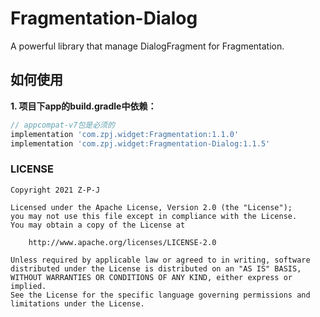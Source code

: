 # Fragmentation-Dialog
A powerful library that manage DialogFragment for Fragmentation.

## 如何使用

**1. 项目下app的build.gradle中依赖：**

````gradle
// appcompat-v7包是必须的
implementation 'com.zpj.widget:Fragmentation:1.1.0'
implementation 'com.zpj.widget:Fragmentation-Dialog:1.1.5'
````

### LICENSE
````
Copyright 2021 Z-P-J

Licensed under the Apache License, Version 2.0 (the "License");
you may not use this file except in compliance with the License.
You may obtain a copy of the License at

    http://www.apache.org/licenses/LICENSE-2.0

Unless required by applicable law or agreed to in writing, software
distributed under the License is distributed on an "AS IS" BASIS,
WITHOUT WARRANTIES OR CONDITIONS OF ANY KIND, either express or implied.
See the License for the specific language governing permissions and
limitations under the License.
````
